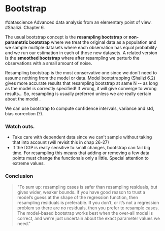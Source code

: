 # Bootstrap
#datascience
Advanced data analysis from an elementary point of view. #Shalizi. Chapter 6.

The usual bootstrap concept is the **resampling bootstrap** or **non-parametric bootstrap** where we treat the original data as a population and we sample multiple datasets where each observation has equal probability and we run our estimation in each of those new datasets.
A related version is the **smoothed bootstrap** where after resampling we perturb the observations with a small amount of noise.

Resampling bootstrap is the most conservative one since we don't need to assume nothing from the model or data. Model bootstrapping (Shalizi 6.2) gives more accurate results that resampling bootstrap at same N -- as long as the model is correctly specified! If wrong, it will give converge to wrong results... So, resampling is usually preferred unless we are really certain about the model .

We can use bootstrap to compute confidence intervals, variance and std, bias correction (?).

### Watch outs.
* Take care with dependent data since we can't sample without taking that into account (will revisit this in chap 26-27)
* If the DGP is really sensitive to small changes, bootstrap can fail big time. For resampling this means that adding or removing a few data points must change the functionals only a little. Special attention to extreme values.

### Conclusion

> "To sum up: resampling cases is safer than resampling residuals, but gives wider, weaker bounds. If you have good reason to trust a model’s guess at the shape of the regression function, then resampling residuals is preferable. If you don’t, or it’s not a regression problem so there are no residuals, then you prefer to resample cases. The model-based bootstrap works best when the over-all model is correct, and we’re just uncertain about the exact parameter values we need."